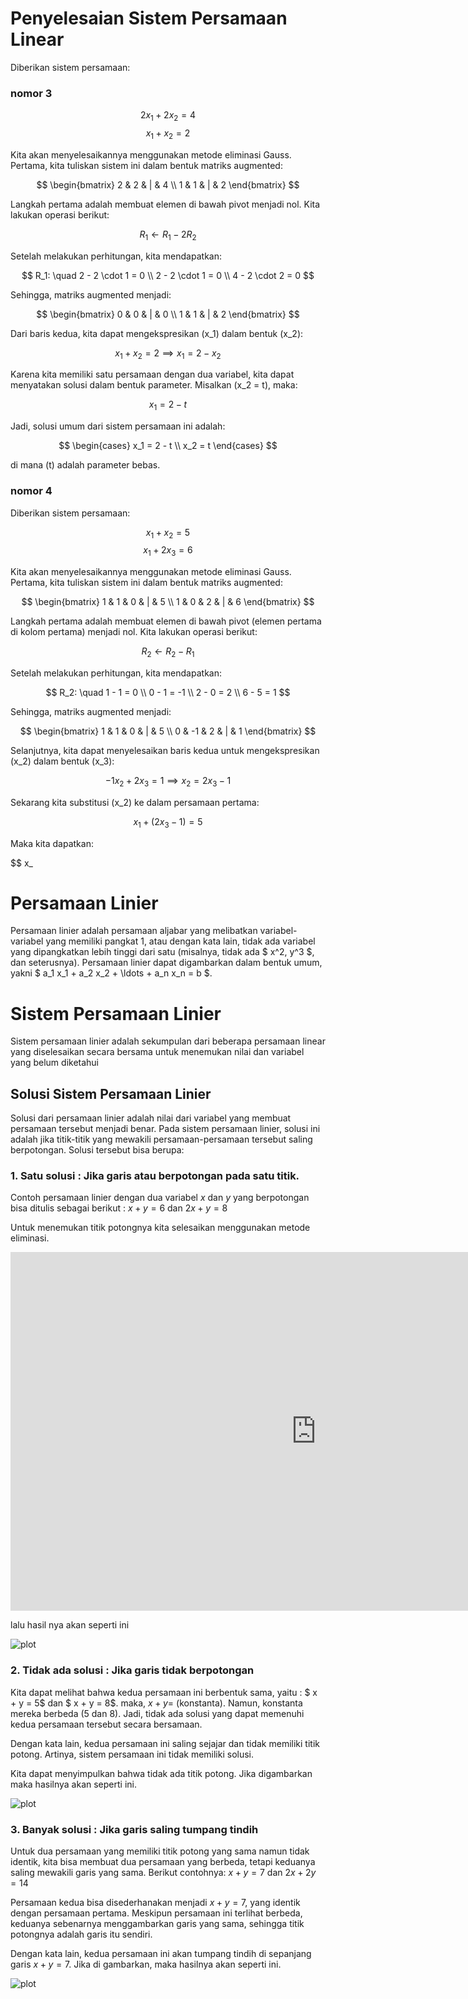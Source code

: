 # Penyelesaian Sistem Persamaan Linear

Diberikan sistem persamaan:
### nomor 3

$$
2x_1 + 2x_2 = 4
$$
$$
x_1 + x_2 = 2
$$

Kita akan menyelesaikannya menggunakan metode eliminasi Gauss. Pertama, kita tuliskan sistem ini dalam bentuk matriks augmented:

$$
\begin{bmatrix}
2 & 2 & | & 4 \\
1 & 1 & | & 2
\end{bmatrix}
$$

Langkah pertama adalah membuat elemen di bawah pivot menjadi nol. Kita lakukan operasi berikut:

$$
R_1 \leftarrow R_1 - 2R_2
$$

Setelah melakukan perhitungan, kita mendapatkan:

$$
R_1: \quad 2 - 2 \cdot 1 = 0 \\
2 - 2 \cdot 1 = 0 \\
4 - 2 \cdot 2 = 0
$$

Sehingga, matriks augmented menjadi:

$$
\begin{bmatrix}
0 & 0 & | & 0 \\
1 & 1 & | & 2
\end{bmatrix}
$$

Dari baris kedua, kita dapat mengekspresikan \(x_1\) dalam bentuk \(x_2\):

$$
x_1 + x_2 = 2 \implies x_1 = 2 - x_2
$$

Karena kita memiliki satu persamaan dengan dua variabel, kita dapat menyatakan solusi dalam bentuk parameter. Misalkan \(x_2 = t\), maka:

$$
x_1 = 2 - t
$$

Jadi, solusi umum dari sistem persamaan ini adalah:

$$
\begin{cases}
x_1 = 2 - t \\
x_2 = t
\end{cases}
$$

di mana \(t\) adalah parameter bebas.

### nomor 4
Diberikan sistem persamaan:

$$
x_1 + x_2 = 5
$$
$$
x_1 + 2x_3 = 6
$$

Kita akan menyelesaikannya menggunakan metode eliminasi Gauss. Pertama, kita tuliskan sistem ini dalam bentuk matriks augmented:

$$
\begin{bmatrix}
1 & 1 & 0 & | & 5 \\
1 & 0 & 2 & | & 6
\end{bmatrix}
$$

Langkah pertama adalah membuat elemen di bawah pivot (elemen pertama di kolom pertama) menjadi nol. Kita lakukan operasi berikut:

$$
R_2 \leftarrow R_2 - R_1
$$

Setelah melakukan perhitungan, kita mendapatkan:

$$
R_2: \quad 1 - 1 = 0 \\
0 - 1 = -1 \\
2 - 0 = 2 \\
6 - 5 = 1
$$

Sehingga, matriks augmented menjadi:

$$
\begin{bmatrix}
1 & 1 & 0 & | & 5 \\
0 & -1 & 2 & | & 1
\end{bmatrix}
$$

Selanjutnya, kita dapat menyelesaikan baris kedua untuk mengekspresikan \(x_2\) dalam bentuk \(x_3\):

$$
-1x_2 + 2x_3 = 1 \implies x_2 = 2x_3 - 1
$$

Sekarang kita substitusi \(x_2\) ke dalam persamaan pertama:

$$
x_1 + (2x_3 - 1) = 5
$$

Maka kita dapatkan:

$$
x_

# Persamaan Linier
Persamaan linier adalah persamaan aljabar yang melibatkan variabel-variabel yang memiliki pangkat 1, atau dengan kata lain, tidak ada variabel yang dipangkatkan lebih tinggi dari satu (misalnya, tidak ada $ x^2, y^3 $, dan seterusnya). Persamaan linier dapat digambarkan dalam bentuk umum, yakni $ a_1 x_1 + a_2 x_2 + \ldots + a_n x_n = b $.

# Sistem Persamaan Linier

Sistem persamaan linier adalah sekumpulan dari beberapa persamaan linear yang diselesaikan secara bersama untuk menemukan nilai dan variabel yang belum diketahui

## Solusi Sistem Persamaan Linier
Solusi dari persamaan linier adalah nilai dari variabel yang membuat persamaan tersebut menjadi benar. Pada sistem persamaan linier, solusi ini adalah jika titik-titik yang mewakili persamaan-persamaan tersebut saling berpotongan. Solusi tersebut bisa berupa:

### 1. Satu solusi : Jika garis atau berpotongan pada satu titik.


Contoh persamaan linier dengan dua variabel $x$ dan $y$ yang berpotongan bisa ditulis sebagai berikut : $x + y = 6$ dan $2x + y = 8$

Untuk menemukan titik potongnya kita selesaikan menggunakan metode eliminasi.

<iframe scrolling="no" title="Simultaneous Equations:Elimination" src="https://www.geogebra.org/material/iframe/id/MXa3HKy3/width/977/height/574/border/888888/sfsb/true/smb/false/stb/false/stbh/false/ai/false/asb/false/sri/true/rc/false/ld/false/sdz/true/ctl/false" width="977px" height="574px" style="border:0px;"> </iframe>

lalu hasil nya akan seperti ini

![plot](1solusi.png) 

### 2. Tidak ada solusi : Jika garis tidak berpotongan

Kita dapat melihat bahwa kedua persamaan ini berbentuk sama, yaitu :
$ x + y = 5$ dan $ x + y = 8$.
maka, $x + y =$ (konstanta). Namun, konstanta mereka berbeda (5 dan 8). Jadi, tidak ada solusi yang dapat memenuhi kedua persamaan tersebut secara bersamaan.

Dengan kata lain, kedua persamaan ini saling sejajar dan tidak memiliki titik potong. Artinya, sistem persamaan ini tidak memiliki solusi.

Kita dapat menyimpulkan bahwa tidak ada titik potong. Jika digambarkan maka hasilnya akan seperti ini.

![plot](2solusi.png) 

### 3. Banyak solusi : Jika garis saling tumpang tindih

Untuk dua persamaan yang memiliki titik potong yang sama namun tidak identik, kita bisa membuat dua persamaan yang berbeda, tetapi keduanya saling mewakili garis yang sama. Berikut contohnya: 
$x + y = 7$ dan $2x + 2y = 14$

Persamaan kedua bisa disederhanakan menjadi $x + y = 7$, yang identik dengan persamaan pertama. Meskipun persamaan ini terlihat berbeda, keduanya sebenarnya menggambarkan garis yang sama, sehingga titik potongnya adalah garis itu sendiri.

Dengan kata lain, kedua persamaan ini akan tumpang tindih di sepanjang garis $x + y = 7$. Jika di gambarkan, maka hasilnya akan seperti ini.

![plot](3solusi.png) 